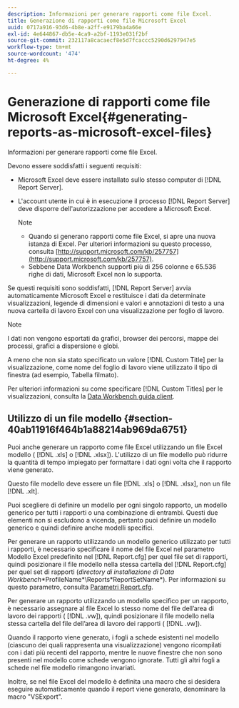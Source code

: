 ```yaml
---
description: Informazioni per generare rapporti come file Excel.
title: Generazione di rapporti come file Microsoft Excel
uuid: 0717a916-93d6-4b8e-a2ff-e9179ba4a66e
exl-id: 4e644867-db5e-4ca9-a2bf-1193e031f2bf
source-git-commit: 232117a8cacaecf8e5d7fcaccc5290d6297947e5
workflow-type: tm+mt
source-wordcount: '474'
ht-degree: 4%

---
```


# Generazione di rapporti come file Microsoft Excel{#generating-reports-as-microsoft-excel-files}

Informazioni per generare rapporti come file Excel.

Devono essere soddisfatti i seguenti requisiti:

* Microsoft Excel deve essere installato sullo stesso computer di [!DNL Report Server].
* L&#39;account utente in cui è in esecuzione il processo [!DNL Report Server] deve disporre dell&#39;autorizzazione per accedere a Microsoft Excel.

   >[!NOTE]
   >
   >
   >    
   >    
   >    * Quando si generano rapporti come file Excel, si apre una nuova istanza di Excel. Per ulteriori informazioni su questo processo, consulta [http://support.microsoft.com/kb/257757](http://support.microsoft.com/kb/257757).
   >    * Sebbene Data Workbench supporti più di 256 colonne e 65.536 righe di dati, Microsoft Excel non lo supporta.


Se questi requisiti sono soddisfatti, [!DNL Report Server] avvia automaticamente Microsoft Excel e restituisce i dati da determinate visualizzazioni, legende di dimensioni e valori e annotazioni di testo a una nuova cartella di lavoro Excel con una visualizzazione per foglio di lavoro.

>[!NOTE]
>
>I dati non vengono esportati da grafici, browser dei percorsi, mappe dei processi, grafici a dispersione e globi.

A meno che non sia stato specificato un valore [!DNL Custom Title] per la visualizzazione, come nome del foglio di lavoro viene utilizzato il tipo di finestra (ad esempio, Tabella filmato).

Per ulteriori informazioni su come specificare [!DNL Custom Titles] per le visualizzazioni, consulta la [Data Workbench guida client](https://experienceleague.adobe.com/docs/data-workbench/using/client/t-open-ins.html?lang=it).

## Utilizzo di un file modello {#section-40ab11916f464b1a88214ab969da6751}

Puoi anche generare un rapporto come file Excel utilizzando un file Excel modello ( [!DNL .xls] o [!DNL .xlsx]). L&#39;utilizzo di un file modello può ridurre la quantità di tempo impiegato per formattare i dati ogni volta che il rapporto viene generato.

Questo file modello deve essere un file [!DNL .xls] o [!DNL .xlsx], non un file [!DNL .xlt].

Puoi scegliere di definire un modello per ogni singolo rapporto, un modello generico per tutti i rapporti o una combinazione di entrambi. Questi due elementi non si escludono a vicenda, pertanto puoi definire un modello generico e quindi definire anche modelli specifici.

Per generare un rapporto utilizzando un modello generico utilizzato per tutti i rapporti, è necessario specificare il nome del file Excel nel parametro Modello Excel predefinito nel [!DNL Report.cfg] per quel file set di rapporti, quindi posizionare il file modello nella stessa cartella del [!DNL Report.cfg] per quel set di rapporti (*directory di installazione di Data Workbench*\*ProfileName*\Reports\*ReportSetName*). Per informazioni su questo parametro, consulta [Parametri Report.cfg](../../../../../home/c-rpt-oview/c-rpt-param-ref/c-rpt-param.md#concept-838e59d72d3f4cb29ee15f5c7eb0ceff).

Per generare un rapporto utilizzando un modello specifico per un rapporto, è necessario assegnare al file Excel lo stesso nome del file dell’area di lavoro dei rapporti ( [!DNL .vw]), quindi posizionare il file modello nella stessa cartella del file dell’area di lavoro dei rapporti ( [!DNL .vw]).

Quando il rapporto viene generato, i fogli a schede esistenti nel modello (ciascuno dei quali rappresenta una visualizzazione) vengono ricompilati con i dati più recenti del rapporto, mentre le nuove finestre che non sono presenti nel modello come schede vengono ignorate. Tutti gli altri fogli a schede nel file modello rimangono invariati.

Inoltre, se nel file Excel del modello è definita una macro che si desidera eseguire automaticamente quando il report viene generato, denominare la macro &quot;VSExport&quot;.
